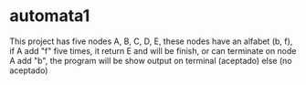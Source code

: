# automata1
This project has five nodes A, B, C, D, E, these nodes have an alfabet (b, f), if A add "f" five times, it return E and will be finish, or can terminate on node A add "b", the program will be show output on terminal (aceptado) else (no aceptado)
